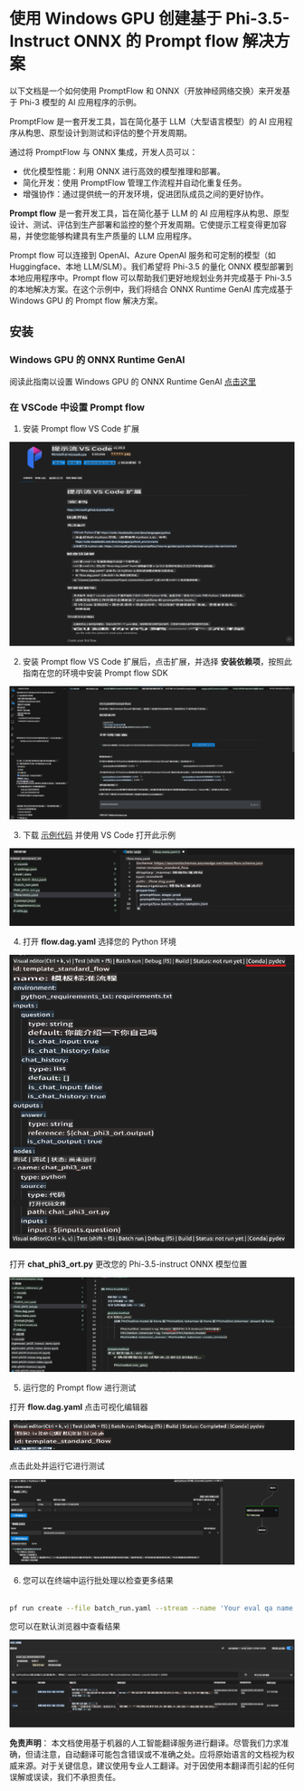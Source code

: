 # 使用 Windows GPU 创建基于 Phi-3.5-Instruct ONNX 的 Prompt flow 解决方案

以下文档是一个如何使用 PromptFlow 和 ONNX（开放神经网络交换）来开发基于 Phi-3 模型的 AI 应用程序的示例。

PromptFlow 是一套开发工具，旨在简化基于 LLM（大型语言模型）的 AI 应用程序从构思、原型设计到测试和评估的整个开发周期。

通过将 PromptFlow 与 ONNX 集成，开发人员可以：

- 优化模型性能：利用 ONNX 进行高效的模型推理和部署。
- 简化开发：使用 PromptFlow 管理工作流程并自动化重复任务。
- 增强协作：通过提供统一的开发环境，促进团队成员之间的更好协作。

**Prompt flow** 是一套开发工具，旨在简化基于 LLM 的 AI 应用程序从构思、原型设计、测试、评估到生产部署和监控的整个开发周期。它使提示工程变得更加容易，并使您能够构建具有生产质量的 LLM 应用程序。

Prompt flow 可以连接到 OpenAI、Azure OpenAI 服务和可定制的模型（如 Huggingface、本地 LLM/SLM）。我们希望将 Phi-3.5 的量化 ONNX 模型部署到本地应用程序中。Prompt flow 可以帮助我们更好地规划业务并完成基于 Phi-3.5 的本地解决方案。在这个示例中，我们将结合 ONNX Runtime GenAI 库完成基于 Windows GPU 的 Prompt flow 解决方案。

## **安装**

### **Windows GPU 的 ONNX Runtime GenAI**

阅读此指南以设置 Windows GPU 的 ONNX Runtime GenAI [点击这里](./041.ORTWindowGPUGuideline.md)

### **在 VSCode 中设置 Prompt flow**

1. 安装 Prompt flow VS Code 扩展

![pfvscode](../../../../../translated_images/pfvscode.6a83e68c73bb1e43a139552bdf1225de2d2da09f5a3f6dbea12c5eedf7b2b346.zh.png)

2. 安装 Prompt flow VS Code 扩展后，点击扩展，并选择 **安装依赖项**，按照此指南在您的环境中安装 Prompt flow SDK

![pfsetup](../../../../../translated_images/pfsetup.38f996cdb03932b973908d6f3488b3739c4175fe8aeb054824777b5aa5dee9b6.zh.png)

3. 下载 [示例代码](../../../../../code/09.UpdateSamples/Aug/pf/onnx_inference_pf) 并使用 VS Code 打开此示例

![pfsample](../../../../../translated_images/pfsample.c6d81e3718c262befa23d8e77930b4711bd0a15a8dad5f11b1a079254db802ab.zh.png)

4. 打开 **flow.dag.yaml** 选择您的 Python 环境

![pfdag](../../../../../translated_images/pfdag.7db581854ff4c2e201ffbea9798b8c22fb12bb1ace133317246e9b2adaad7cb9.zh.png)

   打开 **chat_phi3_ort.py** 更改您的 Phi-3.5-instruct ONNX 模型位置

![pfphi](../../../../../translated_images/pfphi.447df74b48099f692f3c1964b32a98b1dbb8270781f3bd7dc71a089a386a3124.zh.png)

5. 运行您的 Prompt flow 进行测试

打开 **flow.dag.yaml** 点击可视化编辑器

![pfv](../../../../../translated_images/pfv.3a0fe62a5a8ca695864ac433c9b2ffb4825a4190caf8c372c06aa281cdef76d0.zh.png)

点击此处并运行它进行测试

![pfflow](../../../../../translated_images/pfflow.613bbe61a2c9390d66fac767fdea62fc095372a228edddefa68a9cffdb266ca0.zh.png)

6. 您可以在终端中运行批处理以检查更多结果

```bash

pf run create --file batch_run.yaml --stream --name 'Your eval qa name'    

```

您可以在默认浏览器中查看结果

![pfresult](../../../../../translated_images/pfresult.d9c3d7889d3f9249a3e264f25d3016d2b15352ce1f8aab00887b1403212b28bb.zh.png)

**免责声明**：
本文档使用基于机器的人工智能翻译服务进行翻译。尽管我们力求准确，但请注意，自动翻译可能包含错误或不准确之处。应将原始语言的文档视为权威来源。对于关键信息，建议使用专业人工翻译。对于因使用本翻译而引起的任何误解或误读，我们不承担责任。